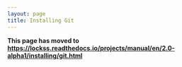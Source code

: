 ```yaml
---
layout: page
title: Installing Git
---
```


**This page has moved to <https://lockss.readthedocs.io/projects/manual/en/2.0-alpha1/installing/git.html>**
